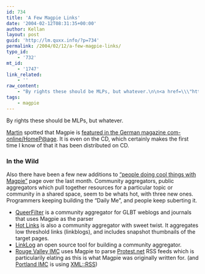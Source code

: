 ```yaml
---
id: 734
title: 'A Few Magpie Links'
date: '2004-02-12T08:31:35+00:00'
author: Kellan
layout: post
guid: 'http://lm.quxx.info/?p=734'
permalink: /2004/02/12/a-few-magpie-links/
typo_id:
    - '732'
mt_id:
    - '1747'
link_related:
    - ''
raw_content:
    - "By rights these should be MLPs, but whatever.\n\n<a href=\\\"http://traumwind.de/\\\">Martin</a> spotted that Magpie is <a href=\\\"http://com-online.de/sixcms/detail.php?template=sg_com_aktuellesheft\\\">featured in the German magazine com-online/HomeP@age</a>.  It is even on the CD, which certainly makes the first time I know of that it has been distributed on CD.\n\n<h3>In the Wild</h3>Also there have been a few new additions to <a href=\\\"http://magpierss.sourceforge.net/links.shtml\\\">\\\"people doing cool things with Magpie\\\"</a> page over the last month.  \n\nCommunity aggregators, public aggregators which pull together resources for a particular topic or community in a shared space, seem to be whats hot, with three new ones.  Programmers keeping building the \\\"Daily Me\\\", and people keep suberting it.\n\n<ul>\n<li><a href=\\\"http://www.queerfilter.com/\\\">QueerFilter</a> is a community aggregator for GLBT weblogs and journals that uses Magpie as the parser</li>\n<li><a href=\\\"http://dev.upian.com/hotlinks/\\\">Hot Links</a> is also a community aggregator with sweet twist.  It aggregates low threshold links (linkblogs), and includes snapshot thumbnails of the target pages.</li>\n<li><a href=\\\"http://projects.codepoetry.net/linklog/\\\">LinkLog</a> an open source tool for building a community aggregator.</li>\n<li><a href=\\\"http://rogueimc.org/\\\">Rouge Valley IMC</a> uses Magpie to parse <a href=\\\"http://protest.net\\\">Protest.net</a> RSS feeds which is particularily elating as this is what Magpie was originally written for. (and <a href=\\\"http://portland.indymedia.org/\\\">Portland IMC</a> is using <a href=\\\"http://search.cpan.org/dist/XML-RSS\\\">XML::RSS</a>)</li>\n</ul>"
tags:
    - magpie
---
```


By rights these should be MLPs, but whatever.

[Martin](http://traumwind.de/) spotted that Magpie is [featured in the German magazine com-online/HomeP@age](http://com-online.de/sixcms/detail.php?template=sg_com_aktuellesheft). It is even on the CD, which certainly makes the first time I know of that it has been distributed on CD.

### In the Wild

Also there have been a few new additions to [“people doing cool things with Magpie”](http://magpierss.sourceforge.net/links.shtml) page over the last month. Community aggregators, public aggregators which pull together resources for a particular topic or community in a shared space, seem to be whats hot, with three new ones. Programmers keeping building the “Daily Me”, and people keep suberting it.

- [QueerFilter](http://www.queerfilter.com/) is a community aggregator for GLBT weblogs and journals that uses Magpie as the parser
- [Hot Links](http://dev.upian.com/hotlinks/) is also a community aggregator with sweet twist. It aggregates low threshold links (linkblogs), and includes snapshot thumbnails of the target pages.
- [LinkLog](http://projects.codepoetry.net/linklog/) an open source tool for building a community aggregator.
- [Rouge Valley IMC](http://rogueimc.org/) uses Magpie to parse [Protest.net](http://protest.net) RSS feeds which is particularily elating as this is what Magpie was originally written for. (and [Portland IMC](http://portland.indymedia.org/) is using [XML::RSS](http://search.cpan.org/dist/XML-RSS))